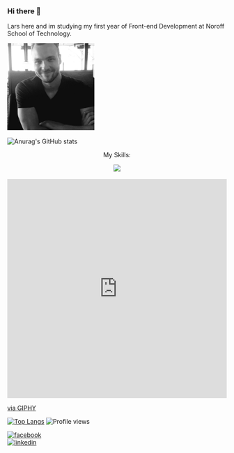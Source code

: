 ### Hi there 👋
Lars here and im studying my first year of Front-end Development at Noroff School of Technology. 
<div display="inline-block">
<img
  src="https://github.com/larssandell/LarsSandell/blob/main/lars.jpg"
  alt="picture of me"
  title=""
  style="display: inline-block; margin: 0 auto; width: 200px">
  
![Anurag's GitHub stats](https://github-readme-stats.vercel.app/api?username=larssandell&show_icons=true&theme=dark)
</div>


<p align="center">My Skills:</p>
<p align="center">
  <a href="https://skillicons.dev">
    <img src="https://skillicons.dev/icons?i=js,html,css,figma,github,ai,ps,netlify,vscode" />
  </a>
</p>

<div style="width:100%;height:0;padding-bottom:100%;position:relative;"><iframe src="https://giphy.com/embed/hqU2KkjW5bE2v2Z7Q2" width="100%" height="100%" style="position:absolute" frameBorder="0" class="giphy-embed" allowFullScreen></iframe></div><p><a href="https://giphy.com/gifs/code-creating-rockd-hqU2KkjW5bE2v2Z7Q2">via GIPHY</a></p>

[![Top Langs](https://github-readme-stats.vercel.app/api/top-langs/?username=larssandell)](https://github.com/anuraghazra/github-readme-stats)
![Profile views](https://gpvc.arturio.dev/larssandell)  

[<img src='https://cdn.jsdelivr.net/npm/simple-icons@3.0.1/icons/facebook.svg' alt='facebook' height='40' color='white'>](https://www.facebook.com/BingoPingo)  
[<img src='https://cdn.jsdelivr.net/npm/simple-icons@3.0.1/icons/linkedin.svg' alt='linkedin' height='40'>](https://www.linkedin.com/in/lars-sandell/) 

